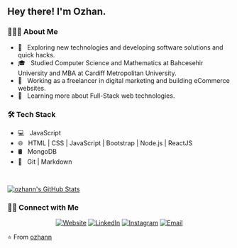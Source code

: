 <h2> Hey there! I'm Ozhan.</h2>

<h3> 👨🏻‍💻 About Me </h3>

- 🤔 &nbsp; Exploring new technologies and developing software solutions and quick hacks.
- 🎓 &nbsp; Studied Computer Science and Mathematics at Bahcesehir University and MBA at Cardiff Metropolitan University.
- 💼 &nbsp; Working as a freelancer in digital marketing and building eCommerce websites.
- 🌱 &nbsp; Learning more about Full-Stack web technologies.

<h3>🛠 Tech Stack</h3>

- 💻 &nbsp; JavaScript
- 🌐 &nbsp; HTML | CSS | JavaScript | Bootstrap | Node.js | ReactJS
- 🛢 &nbsp; MongoDB
- 🔧 &nbsp; Git | Markdown 

<br/>

[![ozhann's GitHub Stats](https://github-readme-stats.vercel.app/api?username=ozhann&show_icons=true)](https://github.com/ozhann)

<h3> 🤝🏻 Connect with Me </h3>

<p align="center">
<a href="https://www.ozhanyilmaz.com/"><img alt="Website" src="https://img.shields.io/badge/Website-www.ozhanyilmaz.com-blue?style=flat-square&logo=google-chrome"></a>
<a href="https://www.linkedin.com/in/ozhanyilmazz/"><img alt="LinkedIn" src="https://img.shields.io/badge/LinkedIn-Ozhan%20Yilmaz%20-blue?style=flat-square&logo=linkedin"></a>
<a href="https://www.instagram.com/ozhanhimself/"><img alt="Instagram" src="https://img.shields.io/badge/Instagram-ozhanhimself-blue?style=flat-square&logo=instagram"></a>
<a href="mailto:ozhanyilmaz@gmail.com"><img alt="Email" src="https://img.shields.io/badge/Email-ozhanyilmaz@gmail.com-blue?style=flat-square&logo=gmail"></a>
</p>

⭐️ From [ozhann](https://github.com/ozhann)
